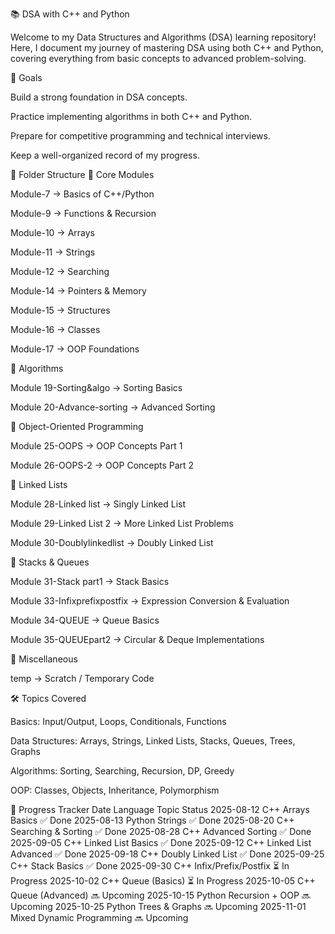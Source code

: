 📚 DSA with C++ and Python

Welcome to my Data Structures and Algorithms (DSA) learning repository!
Here, I document my journey of mastering DSA using both C++ and Python, covering everything from basic concepts to advanced problem-solving.

🚀 Goals

Build a strong foundation in DSA concepts.

Practice implementing algorithms in both C++ and Python.

Prepare for competitive programming and technical interviews.

Keep a well-organized record of my progress.

📂 Folder Structure
🔹 Core Modules

Module-7 → Basics of C++/Python

Module-9 → Functions & Recursion

Module-10 → Arrays

Module-11 → Strings

Module-12 → Searching

Module-14 → Pointers & Memory

Module-15 → Structures

Module-16 → Classes

Module-17 → OOP Foundations

🔹 Algorithms

Module 19-Sorting&algo → Sorting Basics

Module 20-Advance-sorting → Advanced Sorting

🔹 Object-Oriented Programming

Module 25-OOPS → OOP Concepts Part 1

Module 26-OOPS-2 → OOP Concepts Part 2

🔹 Linked Lists

Module 28-Linked list → Singly Linked List

Module 29-Linked List 2 → More Linked List Problems

Module 30-Doublylinkedlist → Doubly Linked List

🔹 Stacks & Queues

Module 31-Stack part1 → Stack Basics

Module 33-Infixprefixpostfix → Expression Conversion & Evaluation

Module 34-QUEUE → Queue Basics

Module 35-QUEUEpart2 → Circular & Deque Implementations

🔹 Miscellaneous

temp → Scratch / Temporary Code

🛠 Topics Covered

Basics: Input/Output, Loops, Conditionals, Functions

Data Structures: Arrays, Strings, Linked Lists, Stacks, Queues, Trees, Graphs

Algorithms: Sorting, Searching, Recursion, DP, Greedy

OOP: Classes, Objects, Inheritance, Polymorphism

📅 Progress Tracker
Date	Language	Topic	Status
2025-08-12	C++	Arrays Basics	✅ Done
2025-08-13	Python	Strings	✅ Done
2025-08-20	C++	Searching & Sorting	✅ Done
2025-08-28	C++	Advanced Sorting	✅ Done
2025-09-05	C++	Linked List Basics	✅ Done
2025-09-12	C++	Linked List Advanced	✅ Done
2025-09-18	C++	Doubly Linked List	✅ Done
2025-09-25	C++	Stack Basics	✅ Done
2025-09-30	C++	Infix/Prefix/Postfix	⏳ In Progress
2025-10-02	C++	Queue (Basics)	⏳ In Progress
2025-10-05	C++	Queue (Advanced)	🔜 Upcoming
2025-10-15	Python	Recursion + OOP	🔜 Upcoming
2025-10-25	Python	Trees & Graphs	🔜 Upcoming
2025-11-01	Mixed	Dynamic Programming	🔜 Upcoming